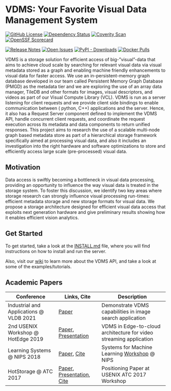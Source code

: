 # VDMS: Your Favorite Visual Data Management System

[![GitHub License](https://img.shields.io/github/license/IntelLabs/vdms)](https://github.com/IntelLabs/vdms/blob/master/LICENSE)
[![Dependency Status](https://img.shields.io/librariesio/github/IntelLabs/vdms?style=flat-square)](https://libraries.io/github/IntelLabs/vdms)
[![Coverity Scan](https://img.shields.io/coverity/scan/30010)](https://scan.coverity.com/projects/intellabs-vdms)
[![OpenSSF Scorecard](https://api.securityscorecards.dev/projects/github.com/IntelLabs/vdms/badge)](https://securityscorecards.dev/viewer/?uri=github.com/IntelLabs/vdms)

[![Release Notes](https://img.shields.io/github/release/IntelLabs/vdms?style=flat-square)](https://github.com/IntelLabs/vdms/releases)
[![Open Issues](https://img.shields.io/github/issues-raw/IntelLabs/vdms?style=flat-square)](https://github.com/IntelLabs/vdms/issues)
[![PyPI - Downloads](https://img.shields.io/pypi/dm/vdms?style=flat-square)](https://pypistats.org/packages/vdms)
[![Docker Pulls](https://img.shields.io/docker/pulls/intellabs/vdms)](https://hub.docker.com/r/intellabs/vdms)

VDMS is a storage solution for efficient access of big-”visual”-data that aims
to achieve cloud scale by searching for relevant visual data via visual
metadata stored as a graph and enabling machine friendly enhancements to
visual data for faster access.  We use an in-persistent-memory graph database
developed in our team called Persistent Memory Graph Database (PMGD) as the
metadata tier and we are exploring the use of an array data manager, TileDB
and other formats for images, visual descriptors, and videos as part of our
Visual Compute Library (VCL). VDMS is run as a server listening for client
requests and we provide client side bindings to enable communication between (
python, C++) applications and the server. Hence, it also has a Request Server
component defined to implement the VDMS API, handle concurrent client
requests, and coordinate the request execution across its metadata and data
components to return unified responses. This project aims to research the use
of a scalable multi-node graph based metadata store as part of a hierarchical
storage framework specifically aimed at processing visual data, and also it
includes an investigation into the right hardware and software optimizations
to store and efficiently access large scale (pre-processed) visual data.

## Motivation

Data access is swiftly becoming a bottleneck in visual data processing,
providing an opportunity to influence the way visual data is treated in the
storage system. To foster this discussion, we identify two key areas where
storage research can strongly influence visual processing run-times:
efficient metadata storage and new storage formats for visual data. We
propose a storage architecture designed for efficient visual data access
that exploits next generation hardware and give preliminary results showing
how it enables efficient vision analytics.


## Get Started

To get started, take a look at the [INSTALL.md](INSTALL.md) file, where
you will find instructions on how to install and run the server.

Also, visit our [wiki](https://github.com/IntelLabs/vdms/wiki)
to learn more about the VDMS API, and take a look at some of
the examples/tutorials.

## Academic Papers

Conference | Links, Cite | Description
------------ | ------------- | -------------
Industrial and Applications @ VLDB 2021 | [Paper](http://vldb.org/pvldb/vol14/p3240-remis.pdf) | Demonstrate VDMS capabilities in image search application
2nd USENIX Workshop @ HotEdge 2019 | [Paper](https://www.usenix.org/system/files/hotedge19-paper-altarawneh.pdf), [Presentation](https://www.usenix.org/sites/default/files/conference/protected-files/hotedge19_slides_altarawneh.pdf) | VDMS in Edge-to-cloud architecture for video streaming application
Learning Systems @ NIPS 2018 | [Paper](https://export.arxiv.org/abs/1810.11832), [Cite](https://dblp.uni-trier.de/rec/bibtex/journals/corr/abs-1810-11832) | Systems for Machine Learning [Workshop](http://learningsys.org/nips18/cfp.html) @ NIPS
HotStorage @ ATC 2017 | [Paper](https://www.usenix.org/conference/hotstorage17/program/presentation/gupta-cledat), [Presentation](https://www.usenix.org/conference/hotstorage17/program/presentation/gupta-cledat), [Cite](https://www.usenix.org/biblio/export/bibtex/203374)| Positioning Paper at USENIX ATC 2017 Workshop
